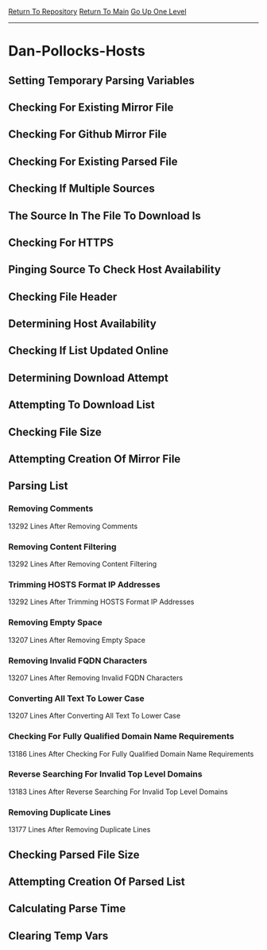[Return To Repository](https://github.com/deathbybandaid/piholeparser/)
[Return To Main](https://github.com/deathbybandaid/piholeparser/blob/master/RecentRunLogs/Mainlog.md)
[Go Up One Level](https://github.com/deathbybandaid/piholeparser/blob/master/RecentRunLogs/TopLevelScripts/30-Processing-Blacklists.md)
____________________________________
# Dan-Pollocks-Hosts
## Setting Temporary Parsing Variables
## Checking For Existing Mirror File
## Checking For Github Mirror File
## Checking For Existing Parsed File
## Checking If Multiple Sources
## The Source In The File To Download Is
## Checking For HTTPS
## Pinging Source To Check Host Availability
## Checking File Header
## Determining Host Availability
## Checking If List Updated Online
## Determining Download Attempt
## Attempting To Download List
## Checking File Size
## Attempting Creation Of Mirror File
## Parsing List
### Removing Comments
13292 Lines After Removing Comments
### Removing Content Filtering
13292 Lines After Removing Content Filtering
### Trimming HOSTS Format IP Addresses
13292 Lines After Trimming HOSTS Format IP Addresses
### Removing Empty Space
13207 Lines After Removing Empty Space
### Removing Invalid FQDN Characters
13207 Lines After Removing Invalid FQDN Characters
### Converting All Text To Lower Case
13207 Lines After Converting All Text To Lower Case
### Checking For Fully Qualified Domain Name Requirements
13186 Lines After Checking For Fully Qualified Domain Name Requirements
### Reverse Searching For Invalid Top Level Domains
13183 Lines After Reverse Searching For Invalid Top Level Domains
### Removing Duplicate Lines
13177 Lines After Removing Duplicate Lines
## Checking Parsed File Size
## Attempting Creation Of Parsed List
## Calculating Parse Time
## Clearing Temp Vars
